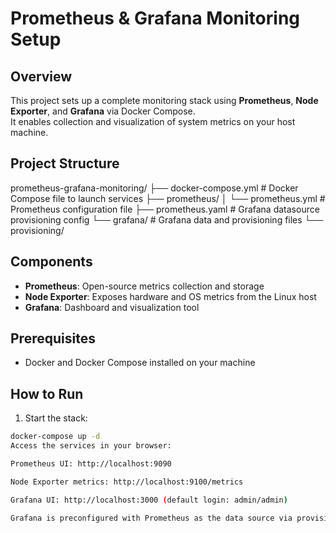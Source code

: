 # Prometheus & Grafana Monitoring Setup

## Overview
This project sets up a complete monitoring stack using **Prometheus**, **Node Exporter**, and **Grafana** via Docker Compose.  
It enables collection and visualization of system metrics on your host machine.

## Project Structure

prometheus-grafana-monitoring/
├── docker-compose.yml # Docker Compose file to launch services
├── prometheus/
│ └── prometheus.yml # Prometheus configuration file
├── prometheus.yaml # Grafana datasource provisioning config
└── grafana/ # Grafana data and provisioning files
└── provisioning/


## Components

- **Prometheus**: Open-source metrics collection and storage  
- **Node Exporter**: Exposes hardware and OS metrics from the Linux host  
- **Grafana**: Dashboard and visualization tool

## Prerequisites

- Docker and Docker Compose installed on your machine

## How to Run

1. Start the stack:

```bash
docker-compose up -d
Access the services in your browser:

Prometheus UI: http://localhost:9090

Node Exporter metrics: http://localhost:9100/metrics

Grafana UI: http://localhost:3000 (default login: admin/admin)

Grafana is preconfigured with Prometheus as the data source via provisioning.
